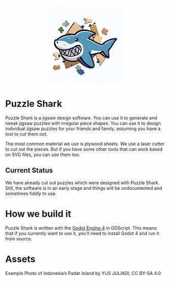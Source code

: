<p align="center">
  <img width="256" height="256" src="https://raw.githubusercontent.com/kreibaum/puzzle-shark/main/Assets/PuzzleSharkLogo.png">
</p>

# Puzzle Shark

Puzzle Shark is a jigsaw design software. You can use it to generate and tweak
jigsaw puzzles with irregular piece shapes. You can use it to design individual
jigsaw puzzles for your friends and family, assuming you have a tool to cut
them out.

The most common material we use is plywood sheets. We use a laser cutter to
cut out the pieces. But if you have some other tools that can work based on
SVG files, you can use them too.

## Current Status

We have already cut out puzzles which were designed with Puzzle Shark. Still,
the software is in an early stage and things will be undocumented and sometimes
fiddly to use.

# How we build it

Puzzle Shark is written with the [Godot Engine 4](https://godotengine.org/) in 
GDScript. This means that if you currently want to use it, you'll need to
install Godot 4 and run it from source.

# Assets

Example Photo of Indonesia’s Padar Island by YUS JULIADI, CC BY-SA 4.0
